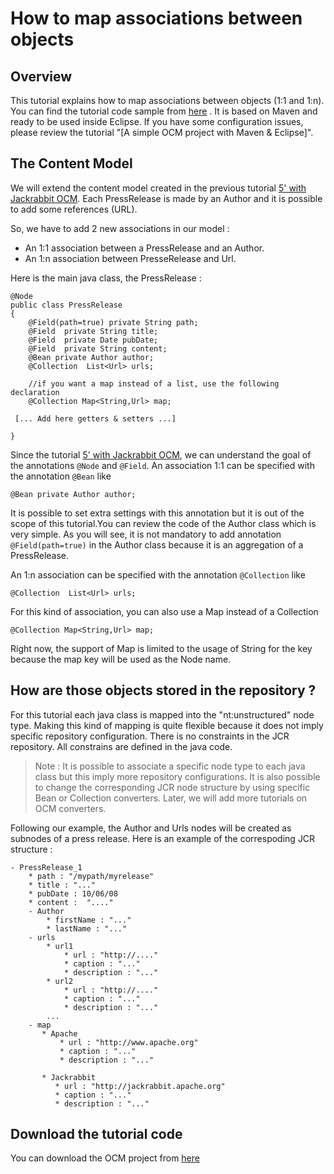<!--
   Licensed to the Apache Software Foundation (ASF) under one or more
   contributor license agreements.  See the NOTICE file distributed with
   this work for additional information regarding copyright ownership.
   The ASF licenses this file to You under the Apache License, Version 2.0
   (the "License"); you may not use this file except in compliance with
   the License.  You may obtain a copy of the License at

       http://www.apache.org/licenses/LICENSE-2.0

   Unless required by applicable law or agreed to in writing, software
   distributed under the License is distributed on an "AS IS" BASIS,
   WITHOUT WARRANTIES OR CONDITIONS OF ANY KIND, either express or implied.
   See the License for the specific language governing permissions and
   limitations under the License.
-->

How to map associations between objects
=======================================

Overview
--------
This tutorial explains how to map associations between objects (1:1 and
1:n). You can find the tutorial code sample from [here](Beans_and_collections.zip)
. It is based on Maven and ready to be used inside Eclipse. If you have
some configuration issues, please review the tutorial "[A simple OCM
project with Maven & Eclipse]". 

The Content Model
-----------------
We will extend the content model created in the previous tutorial [5' with Jackrabbit OCM](5-with-jackrabbit-ocm.html). 
Each PressRelease is made by an Author and it is possible to add some
references (URL). 

So, we have to add 2 new associations in our model  : 

* An 1:1 association between a PressRelease and an Author.
* An 1:n association between PresseRelease and Url. 


Here is the main java class, the PressRelease : 


    @Node
    public class PressRelease
    {
        @Field(path=true) private String path;
        @Field  private String title;
        @Field  private Date pubDate;
        @Field  private String content;
        @Bean private Author author;
        @Collection  List<Url> urls;
        
        //if you want a map instead of a list, use the following declaration
        @Collection Map<String,Url> map;
        
     [... Add here getters & setters ...]
    
    }


Since the tutorial [5' with Jackrabbit OCM](5-with-jackrabbit-ocm.html), 
we can understand the goal of the annotations `@Node` and `@Field`. 
An association 1:1 can be specified with the annotation `@Bean` like 

    @Bean private Author author;


It is possible to set extra settings with this annotation but it is out of
the scope of this tutorial.You can review the code of the Author class
which is very simple. As you will see, it is not mandatory to add
annotation `@Field(path=true)` in the Author class because it is an
aggregation of a PressRelease.

An 1:n association can be specified with the annotation `@Collection` like 

    @Collection  List<Url> urls;


For this kind of association, you can also use a Map instead of a
Collection

    @Collection Map<String,Url> map;



Right now, the support of Map is limited to the usage of String for the key
because the map key will be used as the Node name.


How are those objects stored in the repository ?
------------------------------------------------
For this tutorial each java class is mapped into the "nt:unstructured" node
type. Making this kind of mapping is quite flexible because it does not
imply specific repository configuration. There is no constraints in the JCR
repository. All constrains are defined in the java code. 


> Note : It is possible to associate a specific node type to each java class
> but this imply more repository configurations. 
>       It is also possible to change the corresponding JCR node structure
> by using specific Bean or Collection converters. 
>       Later, we will add more tutorials on OCM converters. 


Following our example, the Author and Urls nodes will be created as
subnodes of a press release. 
Here is an example of the correspoding JCR structure : 


    - PressRelease_1 
    	* path : "/mypath/myrelease"
    	* title : "..."
    	* pubDate : 10/06/08
    	* content :  "...."
    	- Author
    		* firstName : "..."
    		* lastName : "..."
    	- urls
    		* url1 
    			* url : "http://...."
    			* caption : "..."
    			* description : "..."
    		* url2 
    			* url : "http://...."
    			* caption : "..."
    			* description : "..."
    		...
    	- map
    	   * Apache
    	       * url : "http://www.apache.org"
    	       * caption : "..."
    	       * description : "..."
                
    	   * Jackrabbit
    	      * url : "http://jackrabbit.apache.org"
    	      * caption : "..."
    	      * description : "..."
    		

Download the tutorial code
--------------------------
You can download the OCM project from [here](Beans_and_collections.zip)


